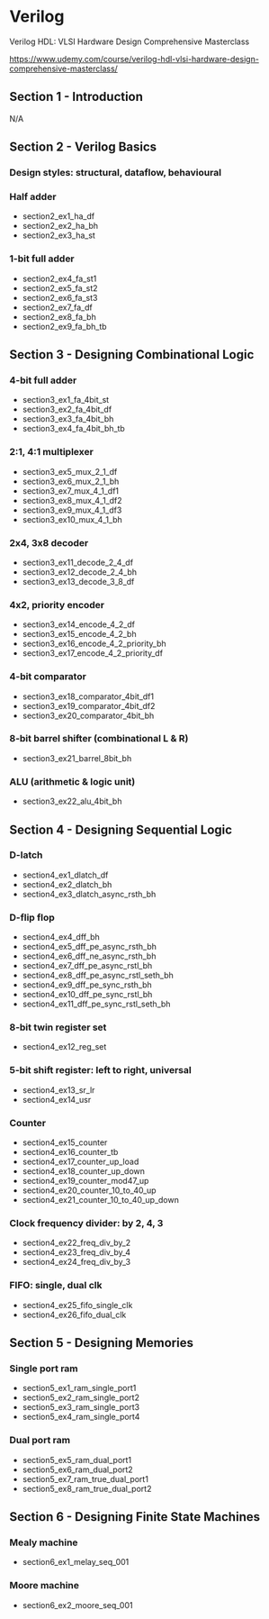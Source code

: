 # Verilog

Verilog HDL: VLSI Hardware Design Comprehensive Masterclass

https://www.udemy.com/course/verilog-hdl-vlsi-hardware-design-comprehensive-masterclass/

## Section 1 - Introduction
N/A

## Section 2 - Verilog Basics
### Design styles: structural, dataflow, behavioural
### Half adder
  - section2_ex1_ha_df
  - section2_ex2_ha_bh
  - section2_ex3_ha_st
### 1-bit full adder
  - section2_ex4_fa_st1
  - section2_ex5_fa_st2
  - section2_ex6_fa_st3
  - section2_ex7_fa_df
  - section2_ex8_fa_bh
  - section2_ex9_fa_bh_tb

## Section 3 - Designing Combinational Logic
### 4-bit full adder
  - section3_ex1_fa_4bit_st
  - section3_ex2_fa_4bit_df
  - section3_ex3_fa_4bit_bh
  - section3_ex4_fa_4bit_bh_tb
### 2:1, 4:1 multiplexer
  - section3_ex5_mux_2_1_df
  - section3_ex6_mux_2_1_bh
  - section3_ex7_mux_4_1_df1
  - section3_ex8_mux_4_1_df2
  - section3_ex9_mux_4_1_df3
  - section3_ex10_mux_4_1_bh
### 2x4, 3x8 decoder
  - section3_ex11_decode_2_4_df
  - section3_ex12_decode_2_4_bh
  - section3_ex13_decode_3_8_df
### 4x2, priority encoder
  - section3_ex14_encode_4_2_df
  - section3_ex15_encode_4_2_bh
  - section3_ex16_encode_4_2_priority_bh
  - section3_ex17_encode_4_2_priority_df
### 4-bit comparator
  - section3_ex18_comparator_4bit_df1
  - section3_ex19_comparator_4bit_df2
  - section3_ex20_comparator_4bit_bh
### 8-bit barrel shifter (combinational L & R)
  - section3_ex21_barrel_8bit_bh
### ALU (arithmetic & logic unit)
  - section3_ex22_alu_4bit_bh

## Section 4 - Designing Sequential Logic
### D-latch
- section4_ex1_dlatch_df
- section4_ex2_dlatch_bh
- section4_ex3_dlatch_async_rsth_bh
### D-flip flop
- section4_ex4_dff_bh
- section4_ex5_dff_pe_async_rsth_bh
- section4_ex6_dff_ne_async_rsth_bh
- section4_ex7_dff_pe_async_rstl_bh
- section4_ex8_dff_pe_async_rstl_seth_bh
- section4_ex9_dff_pe_sync_rsth_bh
- section4_ex10_dff_pe_sync_rstl_bh
- section4_ex11_dff_pe_sync_rstl_seth_bh
### 8-bit twin register set
- section4_ex12_reg_set
### 5-bit shift register: left to right, universal
- section4_ex13_sr_lr
- section4_ex14_usr
### Counter
- section4_ex15_counter
- section4_ex16_counter_tb
- section4_ex17_counter_up_load
- section4_ex18_counter_up_down
- section4_ex19_counter_mod47_up
- section4_ex20_counter_10_to_40_up
- section4_ex21_counter_10_to_40_up_down
### Clock frequency divider: by 2, 4, 3
- section4_ex22_freq_div_by_2
- section4_ex23_freq_div_by_4
- section4_ex24_freq_div_by_3
### FIFO: single, dual clk
- section4_ex25_fifo_single_clk
- section4_ex26_fifo_dual_clk

## Section 5 - Designing Memories
### Single port ram
- section5_ex1_ram_single_port1
- section5_ex2_ram_single_port2
- section5_ex3_ram_single_port3
- section5_ex4_ram_single_port4
### Dual port ram
- section5_ex5_ram_dual_port1
- section5_ex6_ram_dual_port2
- section5_ex7_ram_true_dual_port1
- section5_ex8_ram_true_dual_port2

## Section 6 - Designing Finite State Machines
### Mealy machine
- section6_ex1_melay_seq_001
### Moore machine
- section6_ex2_moore_seq_001
